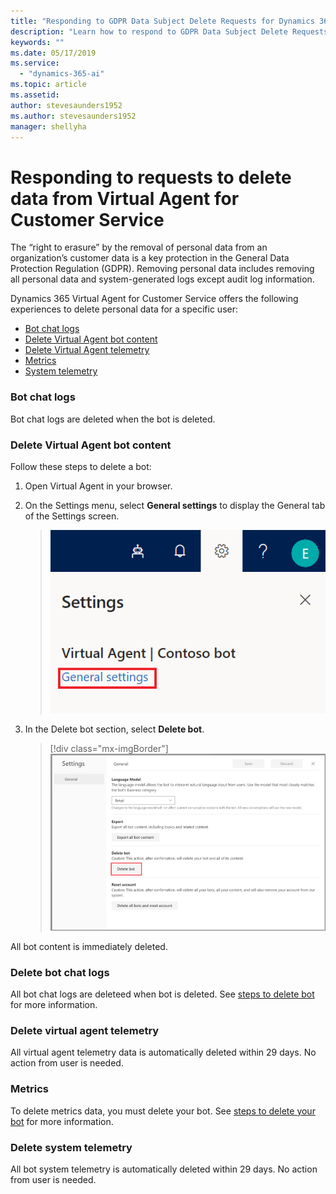 ```yaml
---
title: "Responding to GDPR Data Subject Delete Requests for Dynamics 365 Virtual Agent for Customer Service"
description: "Learn how to respond​ to GDPR Data Subject Delete Requests for Dynamics 365 Virtual Agent for Customer Service."
keywords: ""
ms.date: 05/17/2019
ms.service:
  - "dynamics-365-ai"
ms.topic: article
ms.assetid: 
author: stevesaunders1952
ms.author: stevesaunders1952
manager: shellyha
---
```


# Responding to requests to delete data from Virtual Agent for Customer Service

The “right to erasure” by the removal of personal data from an organization’s customer data is a key protection in the General Data Protection Regulation (GDPR). Removing personal data includes removing all personal data and system-generated logs except audit log information.

Dynamics 365 Virtual Agent for Customer Service offers the following experiences to delete personal data for a specific user:

* [Bot chat logs](#bot-chat-logs)
* [Delete Virtual Agent bot content](#delete-virtual-agent-bot-content)
* [Delete Virtual Agent telemetry](#delete-virtual-agent-telemetry)
* [Metrics](#metrics)
* [System telemetry](#system-telemetry)

### Bot chat logs

Bot chat logs are deleted when the bot is deleted.

### Delete Virtual Agent bot content

Follow these steps to delete a bot:

1. Open Virtual Agent in your browser.
2. On the Settings menu, select **General settings** to display the General tab of the Settings screen.

   > ![General settings](media/general-settings.png)

3. In the Delete bot section, select **Delete bot**.

   > [!div class="mx-imgBorder"]
   > ![Delete bot](media/delete-bot.PNG)

All bot content is immediately deleted.

### Delete bot chat logs

All bot chat logs are deleteed when bot is deleted. See [steps to delete bot](#delete-virtual-agent-bot-content) for more information.

### Delete virtual agent telemetry

All virtual agent telemetry data is automatically deleted within 29 days. No action from user is needed.

### Metrics

To delete metrics data, you must delete your bot. See [steps to delete your bot](#delete-virtual-agent-bot-content) for more information.

### Delete system telemetry

All bot system telemetry is automatically deleted within 29 days. No action from user is needed.
